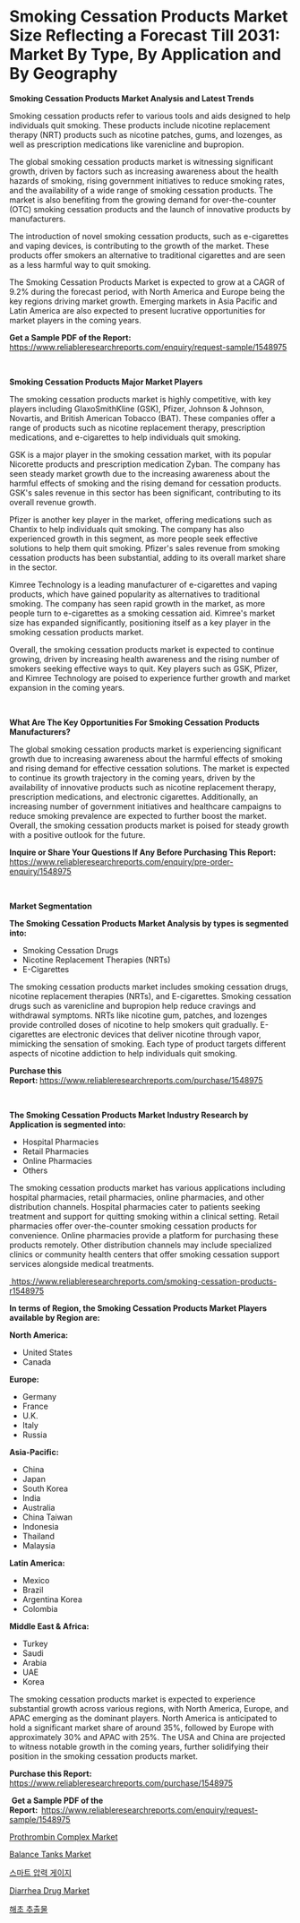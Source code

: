 <p><h1>Smoking Cessation Products Market Size Reflecting a Forecast Till 2031: Market By Type, By Application and By Geography</h1></p><p><strong>Smoking Cessation Products Market Analysis and Latest Trends</strong></p>
<p><p>Smoking cessation products refer to various tools and aids designed to help individuals quit smoking. These products include nicotine replacement therapy (NRT) products such as nicotine patches, gums, and lozenges, as well as prescription medications like varenicline and bupropion.</p><p>The global smoking cessation products market is witnessing significant growth, driven by factors such as increasing awareness about the health hazards of smoking, rising government initiatives to reduce smoking rates, and the availability of a wide range of smoking cessation products. The market is also benefiting from the growing demand for over-the-counter (OTC) smoking cessation products and the launch of innovative products by manufacturers.</p><p>The introduction of novel smoking cessation products, such as e-cigarettes and vaping devices, is contributing to the growth of the market. These products offer smokers an alternative to traditional cigarettes and are seen as a less harmful way to quit smoking.</p><p>The Smoking Cessation Products Market is expected to grow at a CAGR of 9.2% during the forecast period, with North America and Europe being the key regions driving market growth. Emerging markets in Asia Pacific and Latin America are also expected to present lucrative opportunities for market players in the coming years.</p></p>
<p><strong>Get a Sample PDF of the Report:&nbsp;</strong> <a href="https://www.reliableresearchreports.com/enquiry/request-sample/1548975">https://www.reliableresearchreports.com/enquiry/request-sample/1548975</a></p>
<p>&nbsp;</p>
<p><strong>Smoking Cessation Products Major Market Players</strong></p>
<p><p>The smoking cessation products market is highly competitive, with key players including GlaxoSmithKline (GSK), Pfizer, Johnson & Johnson, Novartis, and British American Tobacco (BAT). These companies offer a range of products such as nicotine replacement therapy, prescription medications, and e-cigarettes to help individuals quit smoking.</p><p>GSK is a major player in the smoking cessation market, with its popular Nicorette products and prescription medication Zyban. The company has seen steady market growth due to the increasing awareness about the harmful effects of smoking and the rising demand for cessation products. GSK's sales revenue in this sector has been significant, contributing to its overall revenue growth.</p><p>Pfizer is another key player in the market, offering medications such as Chantix to help individuals quit smoking. The company has also experienced growth in this segment, as more people seek effective solutions to help them quit smoking. Pfizer's sales revenue from smoking cessation products has been substantial, adding to its overall market share in the sector.</p><p>Kimree Technology is a leading manufacturer of e-cigarettes and vaping products, which have gained popularity as alternatives to traditional smoking. The company has seen rapid growth in the market, as more people turn to e-cigarettes as a smoking cessation aid. Kimree's market size has expanded significantly, positioning itself as a key player in the smoking cessation products market.</p><p>Overall, the smoking cessation products market is expected to continue growing, driven by increasing health awareness and the rising number of smokers seeking effective ways to quit. Key players such as GSK, Pfizer, and Kimree Technology are poised to experience further growth and market expansion in the coming years.</p></p>
<p>&nbsp;</p>
<p><strong>What Are The Key Opportunities For Smoking Cessation Products Manufacturers?</strong></p>
<p><p>The global smoking cessation products market is experiencing significant growth due to increasing awareness about the harmful effects of smoking and rising demand for effective cessation solutions. The market is expected to continue its growth trajectory in the coming years, driven by the availability of innovative products such as nicotine replacement therapy, prescription medications, and electronic cigarettes. Additionally, an increasing number of government initiatives and healthcare campaigns to reduce smoking prevalence are expected to further boost the market. Overall, the smoking cessation products market is poised for steady growth with a positive outlook for the future.</p></p>
<p><strong>Inquire or Share Your Questions If Any Before Purchasing This Report:</strong> <a href="https://www.reliableresearchreports.com/enquiry/pre-order-enquiry/1548975">https://www.reliableresearchreports.com/enquiry/pre-order-enquiry/1548975</a></p>
<p>&nbsp;</p>
<p><strong>Market Segmentation</strong></p>
<p><strong>The Smoking Cessation Products Market Analysis by types is segmented into:</strong></p>
<p><ul><li>Smoking Cessation Drugs</li><li>Nicotine Replacement Therapies (NRTs)</li><li>E-Cigarettes</li></ul></p>
<p><p>The smoking cessation products market includes smoking cessation drugs, nicotine replacement therapies (NRTs), and E-cigarettes. Smoking cessation drugs such as varenicline and bupropion help reduce cravings and withdrawal symptoms. NRTs like nicotine gum, patches, and lozenges provide controlled doses of nicotine to help smokers quit gradually. E-cigarettes are electronic devices that deliver nicotine through vapor, mimicking the sensation of smoking. Each type of product targets different aspects of nicotine addiction to help individuals quit smoking.</p></p>
<p><strong>Purchase this Report:&nbsp;</strong><a href="https://www.reliableresearchreports.com/purchase/1548975">https://www.reliableresearchreports.com/purchase/1548975</a></p>
<p>&nbsp;</p>
<p><strong>The Smoking Cessation Products Market Industry Research by Application is segmented into:</strong></p>
<p><ul><li>Hospital Pharmacies</li><li>Retail Pharmacies</li><li>Online Pharmacies</li><li>Others</li></ul></p>
<p><p>The smoking cessation products market has various applications including hospital pharmacies, retail pharmacies, online pharmacies, and other distribution channels. Hospital pharmacies cater to patients seeking treatment and support for quitting smoking within a clinical setting. Retail pharmacies offer over-the-counter smoking cessation products for convenience. Online pharmacies provide a platform for purchasing these products remotely. Other distribution channels may include specialized clinics or community health centers that offer smoking cessation support services alongside medical treatments.</p></p>
<p><a href="https://www.reliableresearchreports.com/smoking-cessation-products-r1548975">&nbsp;https://www.reliableresearchreports.com/smoking-cessation-products-r1548975</a></p>
<p><strong>In terms of Region, the Smoking Cessation Products Market Players available by Region are:</strong></p>
<p>
    <p> <strong> North America: </strong>
        <ul>
            <li>United States</li>
            <li>Canada</li>
        </ul>
        </p> 
    <p> <strong> Europe: </strong>
        <ul>
            <li>Germany</li>
            <li>France</li>
            <li>U.K.</li>
            <li>Italy</li>
            <li>Russia</li>
        </ul>
        </p> 
    <p> <strong> Asia-Pacific: </strong>
        <ul>
            <li>China</li>
            <li>Japan</li>
            <li>South Korea</li>
            <li>India</li>
            <li>Australia</li>
            <li>China Taiwan</li>
            <li>Indonesia</li>
            <li>Thailand</li>
            <li>Malaysia</li>
        </ul>
        </p> 
    <p> <strong> Latin America: </strong>
        <ul>
            <li>Mexico</li>
            <li>Brazil</li>
            <li>Argentina Korea</li>
            <li>Colombia</li>
        </ul>
        </p> 
    <p> <strong> Middle East & Africa: </strong>
        <ul>
            <li>Turkey</li>
            <li>Saudi</li>
            <li>Arabia</li>
            <li>UAE</li>
            <li>Korea</li>
        </ul>
    </p>
    </p>
<p><p>The smoking cessation products market is expected to experience substantial growth across various regions, with North America, Europe, and APAC emerging as the dominant players. North America is anticipated to hold a significant market share of around 35%, followed by Europe with approximately 30% and APAC with 25%. The USA and China are projected to witness notable growth in the coming years, further solidifying their position in the smoking cessation products market.</p></p>
<p><strong>Purchase this Report: </strong><a href="https://www.reliableresearchreports.com/purchase/1548975">https://www.reliableresearchreports.com/purchase/1548975</a></p>
<p>&nbsp;<strong>Get a Sample PDF of the Report:&nbsp;&nbsp;</strong><a href="https://www.reliableresearchreports.com/enquiry/request-sample/1548975">https://www.reliableresearchreports.com/enquiry/request-sample/1548975</a></p>
<p><strong></strong></p>
<p><p><a href="https://github.com/seekum/Market-Research-Report-List-2/blob/main/prothrombin-complex-market.md">Prothrombin Complex Market</a></p><p><a href="https://www.linkedin.com/pulse/balance-tanks-market-trends-forecast-competitive-analysis-2031-8dpxf">Balance Tanks Market</a></p><p><a href="https://github.com/durgin521/Market-Research-Report-List-1/blob/main/109846456638.md">스마트 압력 게이지</a></p><p><a href="https://github.com/timeliteaut/Market-Research-Report-List-2/blob/main/diarrhea-drug-market.md">Diarrhea Drug Market</a></p><p><a href="https://github.com/novabrown3/Market-Research-Report-List-1/blob/main/872348356637.md">해초 추출물</a></p></p>
